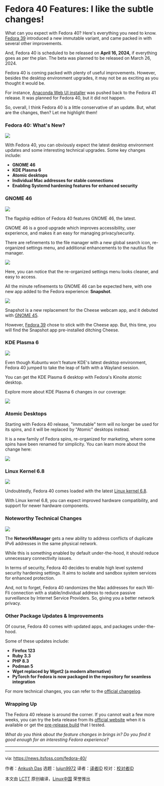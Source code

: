 [#]: subject: "Fedora 40 Features: I like the subtle changes!"
[#]: via: "https://news.itsfoss.com/fedora-40/"
[#]: author: "Ankush Das https://news.itsfoss.com/author/ankush/"
[#]: collector: "lujun9972/lctt-scripts-1705972010"
[#]: translator: " "
[#]: reviewer: " "
[#]: publisher: " "
[#]: url: " "

Fedora 40 Features: I like the subtle changes!
======
What can you expect with Fedora 40? Here's everything you need to know.
[Fedora 39][1] introduced a new immutable variant, and came packed in with several other improvements.

And, Fedora 40 is scheduled to be released on **April 16, 2024,** if everything goes as per the plan. The beta was planned to be released on March 26, 2024.

Fedora 40 is coming packed with plenty of useful improvements. However, besides the desktop environment upgrades, it may not be as exciting as you thought it would be.

For instance, [Anaconda Web UI installer][2] was pushed back to the Fedora 41 release. It was planned for Fedora 40, but it did not happen.

So, overall, I think Fedora 40 is a little conservative of an update. But, what are the changes, then? Let me highlight them!

### Fedora 40: What's New?

![][3]

With Fedora 40, you can obviously expect the latest desktop environment updates and some interesting technical upgrades. Some key changes include:

  * **GNOME 46**
  * **KDE Plasma 6**
  * **Atomic desktops**
  * **Individual Mac addresses for stable connections**
  * **Enabling Systemd hardening features for enhanced security**



### GNOME 46

![][4]

The flagship edition of Fedora 40 features GNOME 46, the latest.

GNOME 46 is a good upgrade which improves accessibility, user experience, and makes it an easy for managing privacy/security.

There are refinements to the file manager with a new global search icon, re-organized settings menu, and additional enhancements to the nautilus file manager.

![][5]

Here, you can notice that the re-organized settings menu looks cleaner, and easy to access.

All the minute refinements to GNOME 46 can be expected here, with one new app added to the Fedora experience: **Snapshot**.

![][6]

Snapshot is a new replacement for the Cheese webcam app, and it debuted with [GNOME 45][7].

However, [Fedora 39][8] chose to stick with the Cheese app. But, this time, you will find the Snapshot app pre-installed ditching Cheese.

### KDE Plasma 6

![][9]

Even though Kubuntu won't feature KDE's latest desktop environment, Fedora 40 jumped to take the leap of faith with a Wayland session.

You can get the KDE Plasma 6 desktop with Fedora's Kinoite atomic desktop.

Explore more about KDE Plasma 6 changes in our coverage:

![][10]

### Atomic Desktops

Starting with Fedora 40 release, "immutable" term will no longer be used for its spins, and it will be replaced by "Atomic" desktops instead.

It is a new family of Fedora spins, re-organized for marketing, where some spins have been renamed for simplicity. You can learn more about the change here:

![][10]

### Linux Kernel 6.8

![][11]

Undoubtedly, Fedora 40 comes loaded with the latest [Linux kernel 6.8][12].

With Linux kernel 6.8, you can expect improved hardware compatibility, and support for newer hardware components.

### Noteworthy Technical Changes

![][13]

The **NetworkManager** gets a new ability to address conflicts of duplicate IPv6 addresses in the same physical network.

While this is something enabled by default under-the-hood, it should reduce unnecessary connectivity issues.

In terms of security, Fedora 40 decides to enable high level systemd security hardening settings. It aims to isolate and sandbox system services for enhanced protection.

And, not to forget, Fedora 40 randomizes the Mac addresses for each Wi-FIi connection with a stable/individual address to reduce passive surveillance by Internet Service Providers. So, giving you a better network privacy.

### Other Package Updates & Improvements

Of course, Fedora 40 comes with updated apps, and packages under-the-hood.

Some of these updates include:

  * **Firefox 123**
  * **Ruby 3.3**
  * **PHP 8.3**
  * **Podman 5**
  * **Wget replaced by Wget2 (a modern alternative)**
  * **PyTorch for Fedora is now packaged in the repository for seamless integration**



For more technical changes, you can refer to the [official changelog][14].

### Wrapping Up

The Fedora 40 release is around the corner. If you cannot wait a few more weeks, you can try the beta release from its [official website][15] when it is available or get the [pre-release build][16] that I tested.

_What do you think about the feature changes in brings in? Do you find it good enough for an interesting Fedora experience?_

* * *

--------------------------------------------------------------------------------

via: https://news.itsfoss.com/fedora-40/

作者：[Ankush Das][a]
选题：[lujun9972][b]
译者：[译者ID](https://github.com/译者ID)
校对：[校对者ID](https://github.com/校对者ID)

本文由 [LCTT](https://github.com/LCTT/TranslateProject) 原创编译，[Linux中国](https://linux.cn/) 荣誉推出

[a]: https://news.itsfoss.com/author/ankush/
[b]: https://github.com/lujun9972
[1]: https://news.itsfoss.com/fedora-39-release/
[2]: https://news.itsfoss.com/fedora-new-web-ui-install-dev/
[3]: https://news.itsfoss.com/content/images/2024/03/gnome-46-fedora.jpg
[4]: https://news.itsfoss.com/content/images/2024/03/gnome-46-fedora-1.jpg
[5]: https://news.itsfoss.com/content/images/2024/03/fedora-40-system-settings.jpg
[6]: https://news.itsfoss.com/content/images/2024/03/fedora-40-gnome-46.jpg
[7]: https://news.itsfoss.com/gnome-45-release/
[8]: https://news.itsfoss.com/fedora-39-features/
[9]: https://news.itsfoss.com/content/images/2024/02/kde-plasma-6-ft.png
[10]: https://news.itsfoss.com/content/images/size/w256h256/2022/08/android-chrome-192x192.png
[11]: https://news.itsfoss.com/content/images/2024/03/fedora-linux-kernel.jpg
[12]: https://news.itsfoss.com/linux-kernel-6-8-release/
[13]: https://news.itsfoss.com/content/images/2024/03/fedora-40-about.jpg
[14]: https://fedoraproject.org/wiki/Releases/40/ChangeSet#Wget2_as_wget
[15]: https://fedoraproject.org/workstation/
[16]: https://dl.fedoraproject.org/pub/fedora/linux/development/
